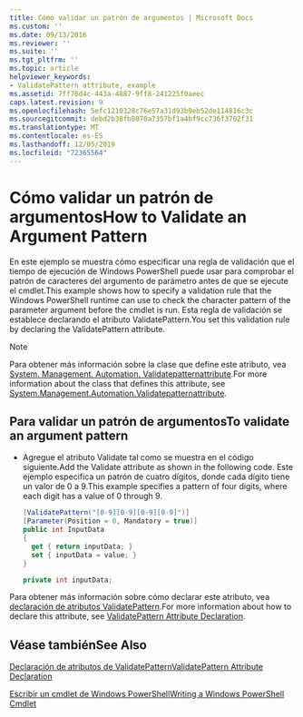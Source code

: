 ```yaml
---
title: Cómo validar un patrón de argumentos | Microsoft Docs
ms.custom: ''
ms.date: 09/13/2016
ms.reviewer: ''
ms.suite: ''
ms.tgt_pltfrm: ''
ms.topic: article
helpviewer_keywords:
- ValidatePattern attribute, example
ms.assetid: 7ff76d4c-443a-4887-9ff8-241225f0aeec
caps.latest.revision: 9
ms.openlocfilehash: 5efc1210328c76e57a31d93b9eb52de114816c3c
ms.sourcegitcommit: debd2b38fb8070a7357bf1a4bf9cc736f3702f31
ms.translationtype: MT
ms.contentlocale: es-ES
ms.lasthandoff: 12/05/2019
ms.locfileid: "72365564"
---
```

# <a name="how-to-validate-an-argument-pattern"></a><span data-ttu-id="687df-102">Cómo validar un patrón de argumentos</span><span class="sxs-lookup"><span data-stu-id="687df-102">How to Validate an Argument Pattern</span></span>

<span data-ttu-id="687df-103">En este ejemplo se muestra cómo especificar una regla de validación que el tiempo de ejecución de Windows PowerShell puede usar para comprobar el patrón de caracteres del argumento de parámetro antes de que se ejecute el cmdlet.</span><span class="sxs-lookup"><span data-stu-id="687df-103">This example shows how to specify a validation rule that the Windows PowerShell runtime can use to check the character pattern of the parameter argument before the cmdlet is run.</span></span> <span data-ttu-id="687df-104">Esta regla de validación se establece declarando el atributo ValidatePattern.</span><span class="sxs-lookup"><span data-stu-id="687df-104">You set this validation rule by declaring the ValidatePattern attribute.</span></span>

> [!NOTE]
> <span data-ttu-id="687df-105">Para obtener más información sobre la clase que define este atributo, vea [System. Management. Automation. Validatepatternattribute](/dotnet/api/System.Management.Automation.ValidatePatternAttribute).</span><span class="sxs-lookup"><span data-stu-id="687df-105">For more information about the class that defines this attribute, see [System.Management.Automation.Validatepatternattribute](/dotnet/api/System.Management.Automation.ValidatePatternAttribute).</span></span>

## <a name="to-validate-an-argument-pattern"></a><span data-ttu-id="687df-106">Para validar un patrón de argumentos</span><span class="sxs-lookup"><span data-stu-id="687df-106">To validate an argument pattern</span></span>

- <span data-ttu-id="687df-107">Agregue el atributo Validate tal como se muestra en el código siguiente.</span><span class="sxs-lookup"><span data-stu-id="687df-107">Add the Validate attribute as shown in the following code.</span></span> <span data-ttu-id="687df-108">Este ejemplo especifica un patrón de cuatro dígitos, donde cada dígito tiene un valor de 0 a 9.</span><span class="sxs-lookup"><span data-stu-id="687df-108">This example specifies a pattern of four digits, where each digit has a value of 0 through 9.</span></span>

    ```csharp
    [ValidatePattern("[0-9][0-9][0-9][0-9]")]
    [Parameter(Position = 0, Mandatory = true)]
    public int InputData
    {
      get { return inputData; }
      set { inputData = value; }
    }

    private int inputData;
    ```

<span data-ttu-id="687df-109">Para obtener más información sobre cómo declarar este atributo, vea [declaración de atributos ValidatePattern](./validatepattern-attribute-declaration.md).</span><span class="sxs-lookup"><span data-stu-id="687df-109">For more information about how to declare this attribute, see [ValidatePattern Attribute Declaration](./validatepattern-attribute-declaration.md).</span></span>

## <a name="see-also"></a><span data-ttu-id="687df-110">Véase también</span><span class="sxs-lookup"><span data-stu-id="687df-110">See Also</span></span>

[<span data-ttu-id="687df-111">Declaración de atributos de ValidatePattern</span><span class="sxs-lookup"><span data-stu-id="687df-111">ValidatePattern Attribute Declaration</span></span>](./validatepattern-attribute-declaration.md)

[<span data-ttu-id="687df-112">Escribir un cmdlet de Windows PowerShell</span><span class="sxs-lookup"><span data-stu-id="687df-112">Writing a Windows PowerShell Cmdlet</span></span>](./writing-a-windows-powershell-cmdlet.md)
